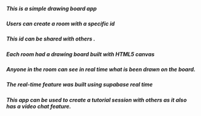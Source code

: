 ##### This is a simple drawing board app
##### Users can create a room with a specific id
##### This id can be shared with others .
##### Each room had a drawing board built with HTML5 canvas
##### Anyone in the room can see in real time what is been drawn on the board.
##### The real-time feature was built using supabase real time
##### This app can be used to create a tutorial session with others as it also has a video chat feature.
